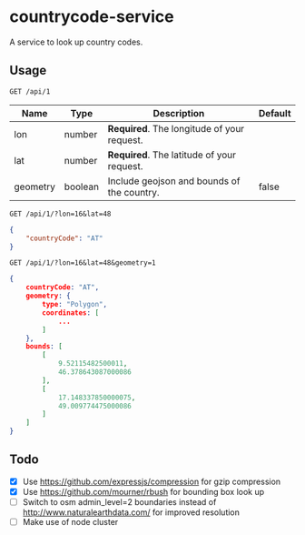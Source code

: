 countrycode-service
===================

A service to look up country codes.

Usage
-----

```
GET /api/1
```

Name     | Type    | Description | Default
----     | ----    | ----------- | -------
lon      | number  | **Required**. The longitude of your request. |
lat      | number  | **Required**. The latitude of your request. |
geometry | boolean | Include geojson and bounds of the country. | false

```
GET /api/1/?lon=16&lat=48
```

```json
{
    "countryCode": "AT"
}
```

```
GET /api/1/?lon=16&lat=48&geometry=1
```

```json
{
    countryCode: "AT",
    geometry: {
        type: "Polygon",
        coordinates: [
            ...
        ]
    },
    bounds: [
        [
            9.52115482500011,
            46.378643087000086
        ],
        [
            17.148337850000075,
            49.009774475000086
        ]
    ]
}
```

Todo
----

- [x] Use https://github.com/expressjs/compression for gzip compression
- [x] Use https://github.com/mourner/rbush for bounding box look up
- [ ] Switch to osm admin_level=2 boundaries instead of http://www.naturalearthdata.com/ for improved resolution
- [ ] Make use of node cluster
